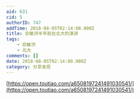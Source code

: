 ```yaml
---
aid: 631
cid: 5
authorID: 747
addTime: 2018-08-05T02:14:00.000Z
title: 俞敏洪半年前在北大的演讲
tags:
    - 俞敏洪
    - 北大
comments: []
date: 2018-08-05T02:14:00.000Z
category: 分享发现
---
```


[https://open.toutiao.com/a6508197241491030541/](https://open.toutiao.com/a6508197241491030541/)
